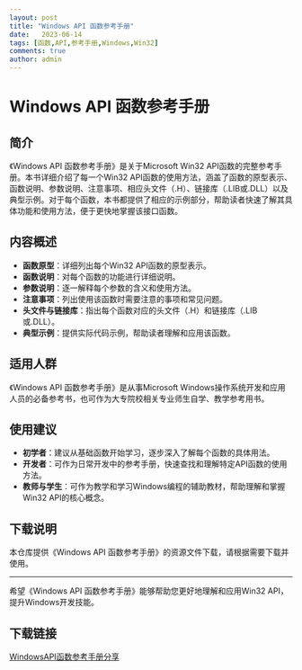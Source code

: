 ```yaml
---
layout: post
title: "Windows API 函数参考手册"
date:   2023-06-14
tags: [函数,API,参考手册,Windows,Win32]
comments: true
author: admin
---
```

# Windows API 函数参考手册

## 简介

《Windows API 函数参考手册》是关于Microsoft Win32 API函数的完整参考手册。本书详细介绍了每一个Win32 API函数的使用方法，涵盖了函数的原型表示、函数说明、参数说明、注意事项、相应头文件（.H）、链接库（.LIB或.DLL）以及典型示例。对于每个函数，本书都提供了相应的示例部分，帮助读者快速了解其具体功能和使用方法，便于更快地掌握该接口函数。

## 内容概述

- **函数原型**：详细列出每个Win32 API函数的原型表示。
- **函数说明**：对每个函数的功能进行详细说明。
- **参数说明**：逐一解释每个参数的含义和使用方法。
- **注意事项**：列出使用该函数时需要注意的事项和常见问题。
- **头文件与链接库**：指出每个函数对应的头文件（.H）和链接库（.LIB或.DLL）。
- **典型示例**：提供实际代码示例，帮助读者理解和应用该函数。

## 适用人群

《Windows API 函数参考手册》是从事Microsoft Windows操作系统开发和应用人员的必备参考书，也可作为大专院校相关专业师生自学、教学参考用书。

## 使用建议

- **初学者**：建议从基础函数开始学习，逐步深入了解每个函数的具体用法。
- **开发者**：可作为日常开发中的参考手册，快速查找和理解特定API函数的使用方法。
- **教师与学生**：可作为教学和学习Windows编程的辅助教材，帮助理解和掌握Win32 API的核心概念。

## 下载说明

本仓库提供《Windows API 函数参考手册》的资源文件下载，请根据需要下载并使用。

---

希望《Windows API 函数参考手册》能够帮助您更好地理解和应用Win32 API，提升Windows开发技能。

## 下载链接

[WindowsAPI函数参考手册分享](https://pan.quark.cn/s/81eab389e19f)
